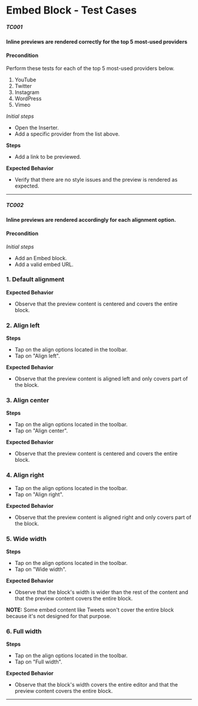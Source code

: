 # Embed Block - Test Cases
##### TC001

**Inline previews are rendered correctly for the top 5 most-used providers**

#### **Precondition**

Perform these tests for each of the top 5 most-used providers below. 
 1. YouTube
 2. Twitter
 3. Instagram
 4. WordPress
 5. Vimeo

*Initial steps* 

- Open the Inserter. 
- Add a specific provider from the list above. 

**Steps**
- Add a link to be previewed. 

**Expected Behavior**
- Verify that there are no style issues and the preview is rendered as expected.

--------------------------------------------------------------------------------

##### TC002

**Inline previews are rendered accordingly for each alignment option.**

#### **Precondition**

*Initial steps* 

- Add an Embed block.
- Add a valid embed URL.

### 1. Default alignment

**Expected Behavior**
- Observe that the preview content is centered and covers the entire block.

### 2. Align left

**Steps**
- Tap on the align options located in the toolbar.
- Tap on "Align left".

**Expected Behavior**
- Observe that the preview content is aligned left and only covers part of the block.

### 3. Align center

**Steps**
- Tap on the align options located in the toolbar.
- Tap on "Align center".

**Expected Behavior**
- Observe that the preview content is centered and covers the entire block.

### 4. Align right
- Tap on the align options located in the toolbar.
- Tap on "Align right".

**Expected Behavior**
- Observe that the preview content is aligned right and only covers part of the block.

### 5. Wide width
**Steps**
- Tap on the align options located in the toolbar.
- Tap on "Wide width".

**Expected Behavior**
- Observe that the block's width is wider than the rest of the content and that the preview content covers the entire block.

**NOTE:** Some embed content like Tweets won't cover the entire block because it's not designed for that purpose.

### 6. Full width
**Steps**
- Tap on the align options located in the toolbar.
- Tap on "Full width".

**Expected Behavior**
- Observe that the block's width covers the entire editor and that the preview content covers the entire block.


--------------------------------------------------------------------------------
